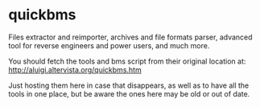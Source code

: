 # quickbms
Files extractor and reimporter, archives and file formats parser, advanced tool for reverse engineers and power users, and much more.

You should fetch the tools and bms script from their original location at: http://aluigi.altervista.org/quickbms.htm

Just hosting them here in case that disappears, as well as to have all the tools in one place, but be aware the ones here may be old or out of date.
